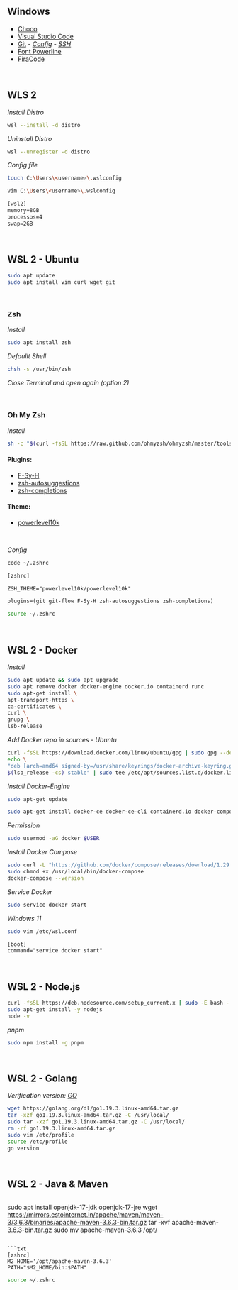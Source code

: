 ## Windows
  - [Choco](https://www.liquidweb.com/kb/how-to-install-chocolatey-on-windows/)
  - [Visual Studio Code](https://code.visualstudio.com/download)
  - [Git](https://git-scm.com/downloads) - [*Config*](https://git-scm.com/book/pt-br/v2/Começando-Configuração-Inicial-do-Git) - [*SSH*](https://docs.github.com/pt/authentication/connecting-to-github-with-ssh/generating-a-new-ssh-key-and-adding-it-to-the-ssh-agent?platform=linux)
  - [Font Powerline](https://gist.github.com/stramel/658d702f3af8a86a6fe8b588720e0e23)
  - [FiraCode](https://dev.to/josuerodriguez98/installing-firacode-on-windows-and-ubuntu-1fn1)

<br />

## WLS 2
    
*Install Distro*

```bash
wsl --install -d distro
```

*Uninstall Distro*

```bash
wsl --unregister -d distro
```
    
*Config file*

```bash
touch C:\Users\<username>\.wslconfig
```

```bash
vim C:\Users\<username>\.wslconfig
```

```txt
[wsl2]
memory=8GB
processos=4
swap=2GB
```

<br />

## WSL 2 - Ubuntu

```bash
sudo apt update
sudo apt install vim curl wget git
```

<br />
  
### Zsh

*Install*

```bash
sudo apt install zsh
```

*Defaullt Shell*

```bash
chsh -s /usr/bin/zsh
```

*Close Terminal and open again (option 2)*

<br />

### Oh My Zsh
    
*Install*

```bash
sh -c "$(curl -fsSL https://raw.github.com/ohmyzsh/ohmyzsh/master/tools/install.sh)"
```
    
#### Plugins: 
  - [F-Sy-H](https://github.com/zdharma/fast-syntax-highlighting)
  - [zsh-autosuggestions](https://github.com/zsh-users/zsh-autosuggestions)
  - [zsh-completions](https://github.com/zsh-users/zsh-completions)

#### Theme:
  - [powerlevel10k](https://github.com/romkatv/powerlevel10k)

<br />

*Config*

```bash
code ~/.zshrc
```

```txt
[zshrc]

ZSH_THEME="powerlevel10k/powerlevel10k"

plugins=(git git-flow F-Sy-H zsh-autosuggestions zsh-completions)
```
    
```bash
source ~/.zshrc
```

<br />

## WSL 2 - Docker

*Install*

```bash
sudo apt update && sudo apt upgrade
sudo apt remove docker docker-engine docker.io containerd runc
sudo apt-get install \
apt-transport-https \
ca-certificates \
curl \
gnupg \
lsb-release
```
    
*Add Docker repo in sources - Ubuntu*

```bash
curl -fsSL https://download.docker.com/linux/ubuntu/gpg | sudo gpg --dearmor -o /usr/share/keyrings/docker-archive-keyring.gpg
echo \
"deb [arch=amd64 signed-by=/usr/share/keyrings/docker-archive-keyring.gpg] https://download.docker.com/linux/ubuntu \
$(lsb_release -cs) stable" | sudo tee /etc/apt/sources.list.d/docker.list > /dev/null
```
      
*Install Docker-Engine*

```bash
sudo apt-get update
```

```bash
sudo apt-get install docker-ce docker-ce-cli containerd.io docker-compose-plugin
```

 *Permission*
 
```bash
sudo usermod -aG docker $USER
```

*Install Docker Compose*

```bash
sudo curl -L "https://github.com/docker/compose/releases/download/1.29.2/docker-compose-$(uname -s)-$(uname -m)" -o /usr/local/bin/docker-compose
sudo chmod +x /usr/local/bin/docker-compose
docker-compose --version
```

*Service Docker*
 
```bash
sudo service docker start
```
    
 *Windows 11*
 
```bash
sudo vim /etc/wsl.conf
```
    
```txt
[boot]
command="service docker start" 
```

<br />

## WSL 2 - Node.js

```bash
curl -fsSL https://deb.nodesource.com/setup_current.x | sudo -E bash -
sudo apt-get install -y nodejs
node -v
```

*pnpm*
```bash
sudo npm install -g pnpm
```

<br />

## WSL 2 - Golang

*Verification version: [GO](https://go.dev/dl/)*
```bash
wget https://golang.org/dl/go1.19.3.linux-amd64.tar.gz
tar -xzf go1.19.3.linux-amd64.tar.gz -C /usr/local/
sudo tar -xzf go1.19.3.linux-amd64.tar.gz -C /usr/local/
rm -rf go1.19.3.linux-amd64.tar.gz
sudo vim /etc/profile
source /etc/profile
go version
```

<br />

## WSL 2 - Java & Maven

```bash
```
sudo apt install openjdk-17-jdk openjdk-17-jre
wget https://mirrors.estointernet.in/apache/maven/maven-3/3.6.3/binaries/apache-maven-3.6.3-bin.tar.gz
tar -xvf apache-maven-3.6.3-bin.tar.gz
sudo mv apache-maven-3.6.3 /opt/
```

```txt
[zshrc]
M2_HOME='/opt/apache-maven-3.6.3'
PATH="$M2_HOME/bin:$PATH"
```

```bash
source ~/.zshrc
```
